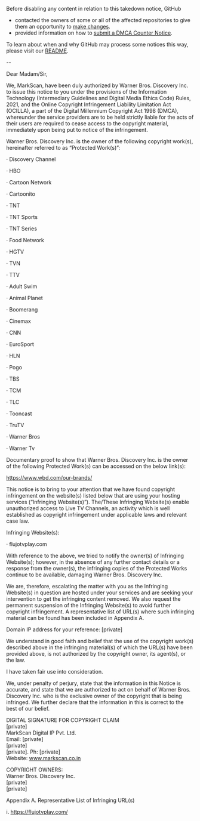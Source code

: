 Before disabling any content in relation to this takedown notice, GitHub
- contacted the owners of some or all of the affected repositories to give them an opportunity to [make changes](https://docs.github.com/en/github/site-policy/dmca-takedown-policy#a-how-does-this-actually-work).
- provided information on how to [submit a DMCA Counter Notice](https://docs.github.com/en/articles/guide-to-submitting-a-dmca-counter-notice).

To learn about when and why GitHub may process some notices this way, please visit our [README](https://github.com/github/dmca/blob/master/README.md#anatomy-of-a-takedown-notice).

--

Dear Madam/Sir,

We, MarkScan, have been duly authorized by Warner Bros. Discovery Inc. to issue this notice to you under the provisions of the Information Technology (Intermediary Guidelines and Digital Media Ethics Code) Rules, 2021, and the Online Copyright Infringement Liability Limitation Act (OCILLA), a part of the Digital Millennium Copyright Act 1998 (DMCA), whereunder the service providers are to be held strictly liable for the acts of their users are required to cease access to the copyright material, immediately upon being put to notice of the infringement.

Warner Bros. Discovery Inc. is the owner of the following copyright work(s), hereinafter referred to as “Protected Work(s)”:

· Discovery Channel

· HBO

· Cartoon Network

· Cartoonito

· TNT

· TNT Sports

· TNT Series

· Food Network

· HGTV

· TVN

· TTV

· Adult Swim

· Animal Planet

· Boomerang

· Cinemax

· CNN

· EuroSport

· HLN

· Pogo

· TBS

· TCM

· TLC

· Tooncast

· TruTV

· Warner Bros

· Warner Tv


Documentary proof to show that Warner Bros. Discovery Inc. is the owner of the following Protected Work(s) can be accessed on the below link(s):

https://www.wbd.com/our-brands/

This notice is to bring to your attention that we have found copyright infringement on the website(s) listed below that are using your hosting services (“Infringing Website(s)”). The/These Infringing Website(s) enable unauthorized access to Live TV Channels, an activity which is well established as copyright infringement under applicable laws and relevant case law.

Infringing Website(s):

· flujotvplay.com


With reference to the above, we tried to notify the owner(s) of Infringing Website(s); however, in the absence of any further contact details or a response from the owner(s), the infringing copies of the Protected Works continue to be available, damaging Warner Bros. Discovery Inc.

We are, therefore, escalating the matter with you as the Infringing Website(s) in question are hosted under your services and are seeking your intervention to get the infringing content removed. We also request the permanent suspension of the Infringing Website(s) to avoid further copyright infringement. A representative list of URL(s) where such infringing material can be found has been included in Appendix A.

Domain IP address for your reference: [private]  

We understand in good faith and belief that the use of the copyright work(s) described above in the infringing material(s) of which the URL(s) have been provided above, is not authorized by the copyright owner, its agent(s), or the law.

I have taken fair use into consideration.

We, under penalty of perjury, state that the information in this Notice is accurate, and state that we are authorized to act on behalf of Warner Bros. Discovery Inc. who is the exclusive owner of the copyright that is being infringed. We further declare that the information in this is correct to the best of our belief.

DIGITAL SIGNATURE FOR COPYRIGHT CLAIM  
[private]  
MarkScan Digital IP Pvt. Ltd.  
Email: [private]  
[private]  
[private]. Ph: [private]  
Website: www.markscan.co.in  

COPYRIGHT OWNERS:  
Warner Bros. Discovery Inc.  
[private]  
[private]  



Appendix A. Representative List of Infringing URL(s)

i. https://flujotvplay.com/

